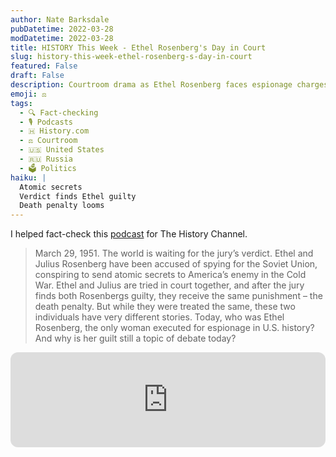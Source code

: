 ```yaml
---
author: Nate Barksdale
pubDatetime: 2022-03-28
modDatetime: 2022-03-28
title: HISTORY This Week - Ethel Rosenberg's Day in Court
slug: history-this-week-ethel-rosenberg-s-day-in-court
featured: False
draft: False
description: Courtroom drama as Ethel Rosenberg faces espionage charges, awaiting a verdict that seals her and her husband's fate.
emoji: ⚖️
tags:
  - 🔍 Fact-checking
  - 🎙️ Podcasts
  - 🇭 History.com
  - ⚖️ Courtroom
  - 🇺🇸 United States
  - 🇷🇺 Russia
  - 🗳️ Politics
haiku: |
  Atomic secrets
  Verdict finds Ethel guilty
  Death penalty looms
---
```


I helped fact-check this [podcast](https://open.spotify.com/episode/5fFhPqCm3GrSRZHqgPrCs3?si=E8ESsbaHRIi0jQZibjfNkw) for The History Channel.

> March 29, 1951. The world is waiting for the jury’s verdict. Ethel and Julius Rosenberg have been accused of spying for the Soviet Union, conspiring to send atomic secrets to America’s enemy in the Cold War. Ethel and Julius are tried in court together, and after the jury finds both Rosenbergs guilty, they receive the same punishment – the death penalty. But while they were treated the same, these two individuals have very different stories. Today, who was Ethel Rosenberg, the only woman executed for espionage in U.S. history? And why is her guilt still a topic of debate today?

<iframe style="border-radius:12px" src="https://open.spotify.com/embed/episode/5fFhPqCm3GrSRZHqgPrCs3?utm_source=generator" width="100%" height="152" frameBorder="0" allowfullscreen="" allow="autoplay; clipboard-write; encrypted-media; fullscreen; picture-in-picture" loading="lazy"></iframe>
